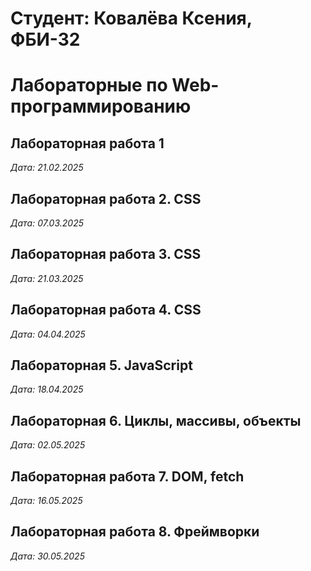 # Студент: Ковалёва Ксения, ФБИ-32

# Лабораторные по Web-программированию

## Лабораторная работа 1

*Дата: 21.02.2025*

## Лабораторная работа 2. CSS

*Дата: 07.03.2025*

## Лабораторная работа 3. CSS

*Дата: 21.03.2025*

## Лабораторная работа 4. CSS

*Дата: 04.04.2025*

## Лабораторная 5. JavaScript

*Дата: 18.04.2025*

## Лабораторная 6. Циклы, массивы, объекты

*Дата: 02.05.2025*

## Лабораторная работа 7. DOM, fetch

*Дата: 16.05.2025*

## Лабораторная работа 8. Фреймворки

*Дата: 30.05.2025*
